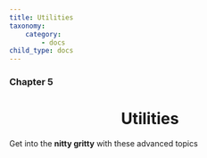 ```yaml
---
title: Utilities
taxonomy:
    category:
        - docs
child_type: docs
---
```


### Chapter 5

<center><h1>  Utilities </center></h1> 

Get into the **nitty gritty** with these advanced topics
